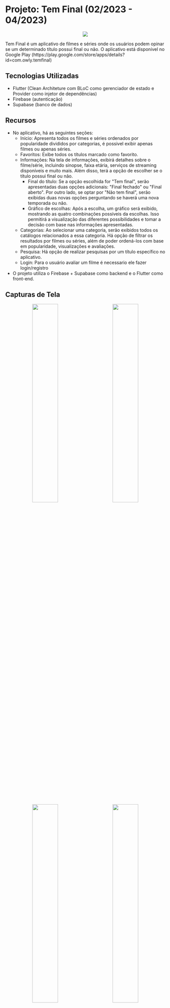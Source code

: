 # Projeto: Tem Final (02/2023 - 04/2023)

<p align="center">
<img src="https://github.com/andeersonluiz/temFinal/assets/42013276/5563246a-9486-480b-b311-60c61224c75b">
</p>
Tem Final é um aplicativo de filmes e séries onde os usuários podem opinar se um determinado título possui final ou não. O aplicativo está disponivel no Google Play (https://play.google.com/store/apps/details?id=com.owly.temfinal)

## Tecnologias Utilizadas

- Flutter (Clean Architeture com BLoC como gerenciador de estado e Provider como injetor de dependências)
- Firebase (autenticação)
- Supabase (banco de dados)

## Recursos

- No aplicativo, há as seguintes seções: 
  - Inicio: Apresenta todos os filmes e séries ordenados por popularidade divididos por categorias, é possivel exibir apenas filmes ou apenas séries.
  - Favoritos: Exibe todos os títulos marcado como favorito.
  - Informações: Na tela de informações, exibirá detalhes sobre o filme/série, incluindo sinopse, faixa etária, serviços de streaming disponíveis e muito mais. Além disso, terá a opção de escolher se o título possui final ou não.
    - Final do título: Se a opção escolhida for "Tem final", serão apresentadas duas opções adicionais: "Final fechado" ou "Final aberto". Por outro lado, se optar por "Não tem final", serão exibidas duas novas opções perguntando se haverá uma nova temporada ou não.
    - Gráfico de escolhas: Após a escolha, um gráfico será exibido, mostrando as quatro combinações possíveis da escolhas. Isso permitirá a visualização das diferentes possibilidades e tomar a decisão com base nas informações apresentadas.  
  - Categorias: Ao selecionar uma categoria, serão exibidos todos os catálogos relacionados a essa categoria. Há opção de filtrar os resultados por filmes ou séries, além de poder ordená-los com base em popularidade, visualizações e avaliações.
  - Pesquisa: Há opção de realizar pesquisas por um título específico no aplicativo.  
  - Login: Para o usuário avaliar um filme é necessario ele fazer login/registro
- O projeto utiliza o Firebase + Supabase como backend e o Flutter como front-end.

## Capturas de Tela

<p align="center">
<img src="https://github.com/andeersonluiz/temFinal/assets/42013276/6bd81098-8c16-4213-8187-23c5a60faa58" width="40%" >&nbsp;&nbsp;&nbsp;&nbsp;&nbsp;&nbsp;&nbsp;&nbsp;&nbsp;&nbsp;&nbsp;&nbsp;
<img src="https://github.com/andeersonluiz/temFinal/assets/42013276/d73a43e4-3f9c-4d3b-91e3-d694186b018d" width="40%" > 
</p>

<p align="center">
<img src="https://github.com/andeersonluiz/temFinal/assets/42013276/5e6f37cc-bdeb-42b4-bf18-80d332e96650"  width="40%">&nbsp;&nbsp;&nbsp;&nbsp;&nbsp;&nbsp;&nbsp;&nbsp;&nbsp;&nbsp;&nbsp;&nbsp;
<img src="https://github.com/andeersonluiz/temFinal/assets/42013276/a1df0910-439f-42b5-baaf-7e2f6a611103"  width="40%">
</p>  

## Contato

Caso tenha alguma dúvida ou deseje entrar em contato, você pode me encontrar em:

- [LinkedIn] https://www.linkedin.com/in/anderson-luiz-05b485208
- [Email] andeersonrocha1998@gmail.com
- [Url do aplicativo] https://play.google.com/store/apps/details?id=com.owly.temfinal
